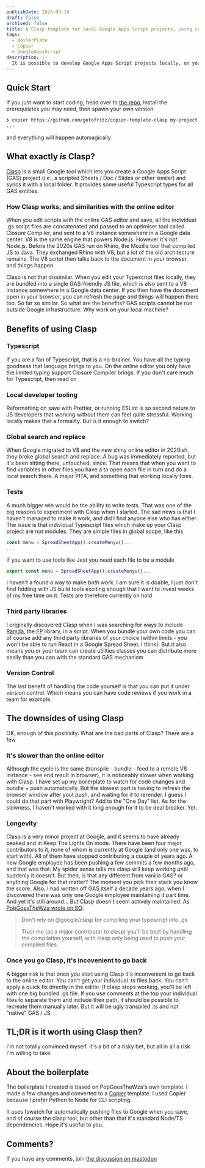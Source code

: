 ```yaml
---
publishDate: 2023-03-10
draft: false
archived: false
title: A Clasp template for local Google Apps Script projects, using copier
tags:
  - BoilerPlate
  - Copier
  - GoogleAppsScript
description: |-
  It is possible to develop Google Apps Script projects locally, on your machine, in Typescript, and sync them with Drive. Excited? Don't be. I am still not sure it's a good idea. Anyhow, here's a starter project using Python's Copier
---
```


## Quick Start

If you just want to start coding, head over to [the repo](https://github.com/gotofritz/copier-template-clasp), install the prerequisites you may need, then spawn your own version

```bash
❯ copier https://github.com/gotofritz/copier-template-clasp my-project-folder
...
```

and everything will happen automagically

## What exactly _is_ Clasp?

[Clasp](https://github.com/google/clasp) is a small Google tool which lets you create a Google Apps Script (GAS) project (i.e., a scripted Sheets / Doc / Slides or other similar) and syncs it with a local folder. It provides some useful Typescript types for all GAS entities.

### How Clasp works, and similarities with the online editor

When you edit scripts with the online GAS editor and save, all the individual .gs script files are concatenated and passed to an optimiser tool called Closure Compiler, and sent to a V8 instance somewhere in a Google data center. V8 is the same engine that powers Node.js. However it's _not_ Node.js. Before the 2020s GAS run on Rhino, the Mozilla tool that compiled JS to Java. They exchanged Rhino with V8, but a lot of the old architecture remains. The V8 script then talks back to the document in your browser, and things happen.

Clasp is not that dissimilar. When you edit your Typescript files locally, they are bundled into a single GAS-friendly JS file, which is also sent to a V8 instance somewhere in a Google data center. If you then have the document open in your browser, you can refresh the page and things will happen there too. So far so similar. So what are the benefits? GAS scripts cannot be run outside Google infrastructure. Why work on your local machine?

## Benefits of using Clasp

### Typescript

If you are a fan of Typescript, that is a no-brainer. You have all the typing goodness that language brings to you. On the online editor you only have the limited typing support Closure Compiler brings. If you don't care much for Typescript, then read on

### Local developer tooling

Reformatting on save with Prettier, or running ESLint is so second nature to JS developers that working without them can feel quite stressful. Working locally makes that a formality. But is it enough to switch?

### Global search and replace

When Google migrated to V8 and the new shiny online editor in 2020ish, they broke global search and replace. A bug was immediately reported, but it's been sitting there, untouched, since. That means that when you want to find variables in other files you have a to open each file in turn and do a local search there. A major PITA, and something that working locally fixes.

### Tests

A much bigger win would be the ability to write tests. That was one of the big reasons to experiment with Clasp when I started. The sad news is that I haven't managed to make it work, and did I find anyone else who has either. The issue is that individual Typescript files which make up your Clasp project are not modules. They are simple files in global scope, like this

```js
const menu = SpreadSheetApp().createMenyu()...
...
```

If you want to use tools like Jest you need each file to be a module

```js
export const menu = SpreadSheetApp().createMenyu()...
```

I haven't a found a way to make _both_ work. I am sure it is doable, I just don't find fiddling with JS build tools exciting enough that I want to invest weeks of my free time on it. Tests are therefore currently on hold

### Third party libraries

I originally discovered Clasp when I was searching for ways to include [Ramda](https://ramdajs.com/), the <abbr title="Functional Programming">FP</abbr> library, in a script. When you bundle your own code you can of course add any third party libraries of your choice (within limits - you won't be able to run React in a Google Spread Sheet. I think). But it also means you or your team can create utilities classes you can distribute more easily than you can with the standard GAS mechanism

### Version Control

The last benefit of handling the code yourself is that you can put it under version control. Which means you can have code reviews if you work in a team for example.

## The downsides of using Clasp

OK, enough of this positivity. What are the bad parts of Clasp? There are a few

### It's slower than the online editor

Although the cycle is the same (transpile - bundle - feed to a remote V8 instance - see end result in browser), it is noticeably slower when working with Clasp. I have set up my boilerplate to watch for code changes and bundle + push automatically. But the slowest part is having to refresh the browser window after yout push, and waiting for it to rerender. I guess I could do that part with Playwright? Add to the "One Day" list. As for the slowness, I haven't worked with it long enough for it to be deal breaker. Yet.

### Longevity

Clasp is a very minor project at Google, and it seems to have already peaked and in Keep The Lights On mode. There have been four major contributors to it, none of whom is currently at Google (and only one was, to start with). All of them have stopped contributing a couple of years ago. A new Google employee has been pushing a few commits a few months ago, and that was that. My spider sense tells me clasp will keep working until suddenly it doesn't. But then, is that any different from vanilla GAS? or anything Google for that matter? The moment you pick their stack you know the score. Also, I had written off GAS itself a decade years ago, when I discovered there was only one Google employee maintaining it part time. And yet it's still around... But Clasp doesn't seem actively maintained. As [PopGoesTheWza wrote on SO](https://stackoverflow.com/a/66715855/345007):

> Don't rely on @google/clasp for compiling your typescript into .gs
>
> Trust me (as a major contributor to clasp) you'll be best by handling the compilation yourself, with clasp only being used to push your compiled files.

### Once you go Clasp, it's incovenient to go back

A bigger risk is that once you start using Clasp it's inconvenient to go back to the online editor. You can't get your individual .ts files back. You can't apply a quick fix directly in the editor. If clasp stops working, you'll be left with one big bundled .gs file. If you use comments at the top your individual files to separate them and include their path, it should be possible to recreate them manually later. But it will be ugly transpiled .ts and not "native" GAS / JS.

## TL;DR is it worth using Clasp then?

I'm not totally convinced myself. It's a bit of a risky bet, but all in all a risk I'm willing to take.

## About the boilerplate

The boilerplate I created is based on PopGoesTheWza's own template. I made a few changes and converted to a [Copier](https://copier.readthedocs.io/en/stable/generating/) template. I used Copier because I prefer Python to Node for CLI scripting.

It uses fswatch for automatically pushing files to Google when you save, and of course the clasp tool, but other than that it's standard Node/TS dependencies. Hope it's useful to you.

## Comments?

If you have any comments, join [the discussion on mastodon](https://fosstodon.org/@gotofritz/110004413404712202)
